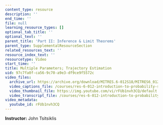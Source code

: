```yaml
---
content_type: resource
description: ''
end_time: ''
file: null
learning_resource_types: []
optional_tab_title: ''
optional_text: ''
parent_title: 'Part II: Inference & Limit Theorems'
parent_type: SupplementalResourceSection
related_resources_text: ''
resource_index_text: ''
resourcetype: Video
start_time: ''
title: Multiple Parameters; Trajectory Estimation
uid: 97c7fa0f-ca56-9c70-a9e3-df9ce9f5572c
video_files:
  archive_url: https://archive.org/download/MITRES.6-012S18/MITRES6_012S18_L15-06_300k.mp4
  video_captions_file: /courses/res-6-012-introduction-to-probability-spring-2018/f3dde0dda37c59feb0e97c9be352c032_rFUb1nvh3CQ.vtt
  video_thumbnail_file: https://img.youtube.com/vi/rFUb1nvh3CQ/default.jpg
  video_transcript_file: /courses/res-6-012-introduction-to-probability-spring-2018/1c3fbd61402efe8244527f8a35db3a40_rFUb1nvh3CQ.pdf
video_metadata:
  youtube_id: rFUb1nvh3CQ
---
```


**Instructor:** John Tsitsiklis
